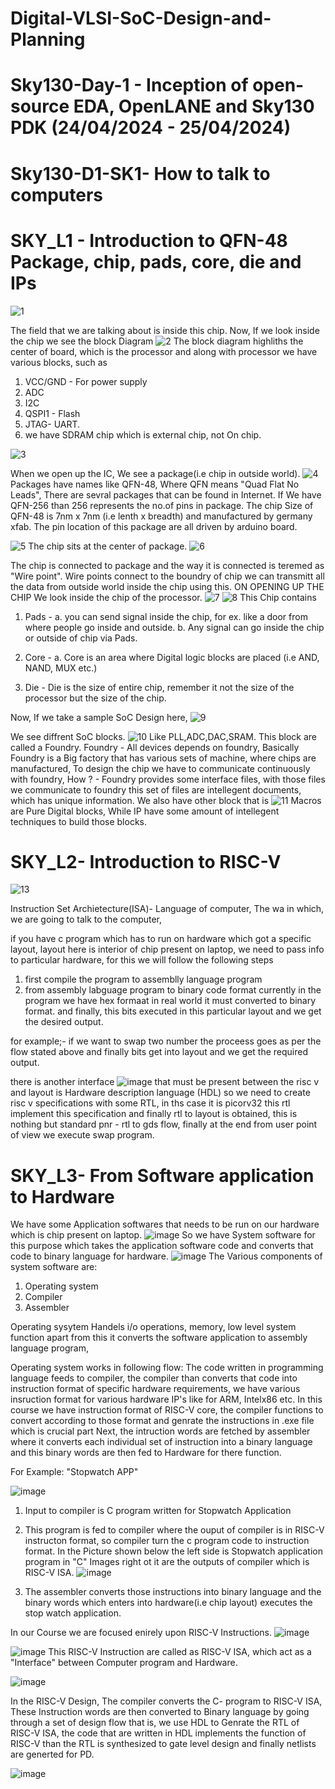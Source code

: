 # Digital-VLSI-SoC-Design-and-Planning
# Sky130-Day-1 - Inception of open-source EDA, OpenLANE and Sky130 PDK (24/04/2024 - 25/04/2024)
# Sky130-D1-SK1- How to talk to computers
# SKY_L1 - Introduction to QFN-48 Package, chip, pads, core, die and IPs
![1](https://github.com/muk3shb/Digital-VLSI-SoC-Design-and-Planning/assets/71267630/6d0e847e-ccca-4321-b861-dd0b68bc331a)

The field that we are talking about is inside this chip.
Now, If we look inside the chip we see the block Diagram
![2](https://github.com/muk3shb/Digital-VLSI-SoC-Design-and-Planning/assets/71267630/1b2ea9d2-dee8-4beb-9fd1-66dba3711acd)
The block diagram highliths the center of board, which is the processor and along with processor we have various blocks, such as
  1. VCC/GND -  For power supply
  2. ADC
  3. I2C
  4. QSPI1 - Flash
  5. JTAG- UART.
  6. we have SDRAM chip which is external chip, not On chip.

![3](https://github.com/muk3shb/Digital-VLSI-SoC-Design-and-Planning/assets/71267630/b90f96d7-43b6-48cf-9c94-29c84cfe746e)

When we open up the IC, We see a package(i.e chip in outside world).
![4](https://github.com/muk3shb/Digital-VLSI-SoC-Design-and-Planning/assets/71267630/5d7be4ad-38a8-4250-bae3-069afea13e86)
Packages have names like  QFN-48, Where QFN means "Quad Flat No Leads", There are sevral packages that can be found in Internet.
If We have QFN-256 than 256 represents the no.of pins in package.
The chip Size of QFN-48 is 7nm x 7nm (i.e lenth x breadth) and  manufactured by germany xfab. 
The pin  location of this package are all driven by arduino board. 

![5](https://github.com/muk3shb/Digital-VLSI-SoC-Design-and-Planning/assets/71267630/6573b1d8-ebe6-41c1-ba73-e90078910dcf)
The chip sits at the center of package.
![6](https://github.com/muk3shb/Digital-VLSI-SoC-Design-and-Planning/assets/71267630/e508c742-b532-4d04-a535-62658561c67e)

The chip is connected to package and the way it is connected is teremed as "Wire point".
Wire points connect to the boundry of chip we can transmitt all the data from outside world inside the chip using this.
ON OPENING UP THE CHIP We look inside the chip of the processor.
![7](https://github.com/muk3shb/Digital-VLSI-SoC-Design-and-Planning/assets/71267630/87a19745-9959-4113-84fa-0680e35e9920)
![8](https://github.com/muk3shb/Digital-VLSI-SoC-Design-and-Planning/assets/71267630/da6c9e24-3d4b-4933-ac24-7d52746de73d)
This Chip contains 
1. Pads -
   a. you can send signal inside the chip, for ex. like a door from where people go inside and outside.
   b. Any signal can go inside the chip or outside of chip via Pads.

2. Core -
   a. Core is an area where Digital logic blocks are placed  (i.e AND, NAND, MUX etc.)

3. Die - Die is the size of entire chip, remember it not the size of the processor but the size of the chip.

Now, If we take a sample SoC Design here,
![9](https://github.com/muk3shb/Digital-VLSI-SoC-Design-and-Planning/assets/71267630/6a2d1536-5246-4823-a047-855bf2cef5c1)

We see diffrent SoC blocks.
![10](https://github.com/muk3shb/Digital-VLSI-SoC-Design-and-Planning/assets/71267630/011b366c-3d07-4aba-b8df-c54ed8aaf658)
Like PLL,ADC,DAC,SRAM. This block are called a Foundry.
Foundry - All devices depends on foundry, Basically Foundry is a Big factory that has various sets of machine, where chips are manufactured, To design the chip we have to communicate continuously with foundry,
How ? - Foundry provides some interface files, with those files we communicate to foundry this set of files are intellegent documents, which has unique information.
We also have other block that is
![11](https://github.com/muk3shb/Digital-VLSI-SoC-Design-and-Planning/assets/71267630/2102d2cc-90a6-4d0d-8f28-2adb2fc4580e)
Macros are Pure Digital blocks, While IP have some amount of intellegent techniques to build those blocks.

# SKY_L2- Introduction to RISC-V
![13](https://github.com/muk3shb/Digital-VLSI-SoC-Design-and-Planning/assets/71267630/99602620-9c1a-4e0e-916c-1a0dc82ac8d2)

Instruction Set Archietecture(ISA)- Language of computer, The wa in which, we are going to talk to the computer, 

if you have c program which has to run on hardware which got a specific layout, layout here is interior of chip present on laptop, we need to pass info to particular hardware, for this we will follow the following steps
1. first compile the program to assemblly language program
2. from assembly labguage program to binary code format
   currently in the program we have hex formaat in real world it must converted to binary format.
  and finally, this bits executed in this particular layout and we get the desired output.

for example;- if we want to swap two number the proceess goes as per the flow stated above and finally bits get into layout and we get the required output.

there is another interface 
![image](https://github.com/muk3shb/Digital-VLSI-SoC-Design-and-Planning/assets/71267630/4b98bc51-0468-434f-a55b-7c84fa3d6ac2)
that must be present between the risc v and layout is Hardware description language (HDL) so we need to create risc v specifications with some RTL, in ths case it is picorv32
this rtl implement this specification and finally rtl to layout is obtained, this is nothing but standard pnr - rtl to gds flow, finally at the end from user point of view we execute swap program.

 # SKY_L3- From Software application to Hardware
 We have some Application softwares that needs to be run on our hardware which is chip present on laptop.
 ![image](https://github.com/muk3shb/Digital-VLSI-SoC-Design-and-Planning/assets/71267630/c4b05e1d-ee53-4b51-aede-d729990dbba6)
 So we have System software for this purpose which takes the application software code and converts that code to binary language for hardware. 
 ![image](https://github.com/muk3shb/Digital-VLSI-SoC-Design-and-Planning/assets/71267630/0a47c712-4967-4869-a636-8a05a15b0c21)
 The Various components of system software are:
 1. Operating system
 2. Compiler
 3. Assembler
 
Operating sysytem Handels i/o operations, memory, low level system function apart from this it converts the software application to assembly language program,

Operating system works in following flow:
    The code written in programming language feeds to compiler, the compiler than converts that code into instruction format of specific hardware requirements, we have various insruction format for various hardware IP's like for ARM, Intelx86 etc. In this course we have instruction format of RISC-V core, the compiler functions to convert according to those format and genrate the instructions in .exe file which is crucial part Next, the intruction words are fetched by assembler where it converts each individual set of instruction into a binary language and this binary words are then fed to Hardware for there function.


For Example: "Stopwatch APP"

![image](https://github.com/muk3shb/Digital-VLSI-SoC-Design-and-Planning/assets/71267630/6962f07c-582d-403a-a235-043a4d9cca75)

 1. Input to compiler is C program written for Stopwatch Application
 2. This program is fed to compiler where the ouput of compiler is in RISC-V instructon format, so compiler turn the c program code to instruction format. In the Picture shown below the left side is Stopwatch application program in "C" Images right ot it are the outputs of compiler which is RISC-V ISA.
![image](https://github.com/muk3shb/Digital-VLSI-SoC-Design-and-Planning/assets/71267630/db3bea62-07e0-4f30-8a8c-d1c73bde9737)

3. The assembler converts those instructions into binary language and the binary words which enters into hardware(i.e chip layout) executes the stop watch application.

In our Course we are focused enirely upon RISC-V Instructions.
![image](https://github.com/muk3shb/Digital-VLSI-SoC-Design-and-Planning/assets/71267630/dbda2470-c75f-4801-9fb4-16638c18637b)

![image](https://github.com/muk3shb/Digital-VLSI-SoC-Design-and-Planning/assets/71267630/731243d5-c774-43ff-a723-b9ebd5ce764a)
This RISC-V Instruction are called as RISC-V ISA, which act as a "Interface" between Computer program and Hardware.

![image](https://github.com/muk3shb/Digital-VLSI-SoC-Design-and-Planning/assets/71267630/f0932001-2ffc-49e9-888a-d27593450910)

In the RISC-V Design, The compiler converts the C- program to RISC-V ISA, These Instruction words are then converted to Binary language by going through a set of design flow that is, we use HDL to Genrate the RTL of RISC-V ISA, the code that are written in HDL implements the function of RISC-V than the RTL is synthesized to gate level design and finally netlists are generted for PD.

![image](https://github.com/muk3shb/Digital-VLSI-SoC-Design-and-Planning/assets/71267630/8a6508e0-8950-42ff-8c2b-6c0904e48409)


 
    

 

 






  
